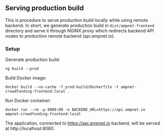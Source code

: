 ## Serving production build

This is procedure to serve production build locally while using remote backend. In short, we 
generate production build in `dist/ampnet-frontend` directory and serve it through
NGINX proxy which redirects backend API routes to production remote backend (api.ampnet.io). 
 
### Setup

Generate production build:
```
ng build --prod
```

Build Docker image:
```
docker build --no-cache -f prod-build/Dockerfile -t ampnet-crowdfunding-frontend:local .
```

Run Docker container:
```
docker run --rm -p 8080:80 -e BACKEND_URL=https://api.ampnet.io ampnet-crowdfunding-frontend:local
```

The application, connected to https://api.ampnet.io backend, will be served at http://localhost:8080.
